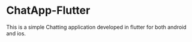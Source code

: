 # ChatApp-Flutter
This is a simple Chatting application developed in flutter for both android and ios.
